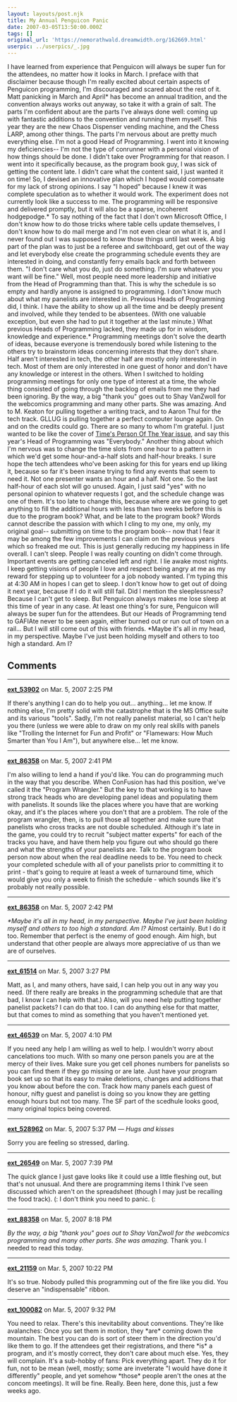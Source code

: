 ```yaml
---
layout: layouts/post.njk
title: My Annual Penguicon Panic
date: 2007-03-05T13:50:00.000Z
tags: []
original_url: 'https://nemorathwald.dreamwidth.org/162669.html'
userpic: ../userpics/_.jpg
---
```

I have learned from experience that Penguicon will always be super fun for the attendees, no matter how it looks in March. I preface with that disclaimer because though I'm really excited about certain aspects of Penguicon programming, I'm discouraged and scared about the rest of it. Matt panicking in March and April\* has become an annual tradition, and the convention always works out anyway, so take it with a grain of salt. The parts I'm confident about are the parts I've always done well: coming up with fantastic additions to the convention and running them myself. This year they are the new Chaos Dispenser vending machine, and the Chess LARP, among other things. The parts I'm nervous about are pretty much everything else. I'm not a good Head of Programming. I went into it knowing my deficiencies-- I'm not the type of conrunner with a personal vision of how things should be done. I didn't take over Programming for that reason. I went into it specifically because, as the program book guy, I was sick of getting the content late. I didn't care what the content said, I just wanted it on time! So, I devised an innovative plan which I hoped would compensate for my lack of strong opinions. I say "I hoped" because I knew it was complete speculation as to whether it would work. The experiment does not currently look like a success to me. The programming will be responsive and delivered promptly, but it will also be a sparse, incoherent hodgepodge.\* To say nothing of the fact that I don't own Microsoft Office, I don't know how to do those tricks where table cells update themselves, I don't know how to do mail merge and I'm not even clear on what it is, and I never found out I was supposed to know those things until last week. A big part of the plan was to just be a referee and switchboard, get out of the way and let everybody else create the programming schedule events they are interested in doing, and constantly ferry emails back and forth between them. "I don't care what you do, just do something. I'm sure whatever you want will be fine." Well, most people need more leadership and initiative from the Head of Programming than that. This is why the schedule is so empty and hardly anyone is assigned to programming. I don't know much about what my panelists are interested in. Previous Heads of Programming did, I think. I have the ability to show up all the time and be deeply present and involved, while they tended to be absentees. (With one valuable exception, but even she had to put it together at the last minute.) What previous Heads of Programming lacked, they made up for in wisdom, knowledge and experience.\* Programming meetings don't solve the dearth of ideas, because everyone is tremendously bored while listening to the others try to brainstorm ideas concerning interests that they don't share. Half aren't interested in tech, the other half are mostly only interested in tech. Most of them are only interested in one guest of honor and don't have any knowledge or interest in the others. When I switched to holding programming meetings for only one type of interest at a time, the whole thing consisted of going through the backlog of emails from me they had been ignoring. By the way, a big "thank you" goes out to Shay VanZwoll for the webcomics programming and many other parts. She was amazing. And to M. Keaton for pulling together a writing track, and to Aaron Thul for the tech track. GLLUG is pulling together a perfect computer lounge again. On and on the credits could go. There are so many to whom I'm grateful. I just wanted to be like the cover of [Time's Person Of The Year issue](http://en.wikipedia.org/wiki/Image:TIME_Person_of_the_Year_2006.jpg), and say this year's Head of Programming was "Everybody." Another thing about which I'm nervous was to change the time slots from one hour to a pattern in which we'd get some hour-and-a-half slots and half-hour breaks. I sure hope the tech attendees who've been asking for this for years end up liking it, because so far it's been insane trying to find any events that seem to need it. Not one presenter wants an hour and a half. Not one. So the last half-hour of each slot will go unused. Again, I just said "yes" with no personal opinion to whatever requests I got, and the schedule change was one of them. It's too late to change this, because where are we going to get anything to fill the additional hours with less than two weeks before this is due to the program book? What, and be late to the program book? Words cannot describe the passion with which I cling to my one, my only, my original goal-- submitting on time to the program book-- now that I fear it may be among the few improvements I can claim on the previous years which so freaked me out. This is just generally reducing my happiness in life overall. I can't sleep. People I was really counting on didn't come through. Important events are getting canceled left and right. I lie awake most nights. I keep getting visions of people I love and respect being angry at me as my reward for stepping up to volunteer for a job nobody wanted. I'm typing this at 4:30 AM in hopes I can get to sleep. I don't know how to get out of doing it next year, because if I do it will still fail. Did I mention the sleeplessness? Because I can't get to sleep. But Penguicon always makes me lose sleep at this time of year in any case. At least one thing's for sure, Penguicon will always be super fun for the attendees. But our Heads of Programming tend to GAFIAte never to be seen again, either burned out or run out of town on a rail... But I will still come out of this with friends. \*Maybe it's all in my head, in my perspective. Maybe I've just been holding myself and others to too high a standard. Am I?

## Comments

---

**[ext_53902](https://www.dreamwidth.org/users/ext_53902)** on Mar. 5, 2007 2:25 PM

If there's anything I can do to help you out... anything... let me know. If nothing else, I'm pretty solid with the catastrophe that is the MS Office suite and its various "tools". Sadly, I'm not really panelist material, so I can't help you there (unless we were able to draw on my only real skills with panels like "Trolling the Internet for Fun and Profit" or "Flamewars: How Much Smarter than You I Am"), but anywhere else... let me know.

---

**[ext_86358](https://www.dreamwidth.org/users/ext_86358)** on Mar. 5, 2007 2:41 PM

I'm also willing to lend a hand if you'd like. You can do programming much in the way that you describe. When ConFusion has had this position, we've called it the "Program Wrangler." But the key to that working is to have strong track heads who are developing panel ideas and populating them with panelists. It sounds like the places where you have that are working okay, and it's the places where you don't that are a problem. The role of the program wrangler, then, is to pull those all together and make sure that panelists who cross tracks are not double scheduled. Although it's late in the game, you could try to recruit "subject matter experts" for each of the tracks you have, and have them help you figure out who should go there and what the strengths of your panelists are. Talk to the program book person now about when the real deadline needs to be. You need to check your completed schedule with all of your panelists prior to committing it to print - that's going to require at least a week of turnaround time, which would give you only a week to finish the schedule - which sounds like it's probably not really possible.

---

**[ext_86358](https://www.dreamwidth.org/users/ext_86358)** on Mar. 5, 2007 2:42 PM

_\*Maybe it's all in my head, in my perspective. Maybe I've just been holding myself and others to too high a standard. Am I?_ Almost certainly. But I do it too. Remember that perfect is the enemy of good enough. Aim high, but understand that other people are always more appreciative of us than we are of ourselves.

---

**[ext_61514](https://www.dreamwidth.org/users/ext_61514)** on Mar. 5, 2007 3:27 PM

Matt, as I, and many others, have said, I can help you out in any way you need. (If there really are breaks in the programming schedule that are that bad, I know I can help with that.) Also, will you need help putting together panelist packets? I can do that too. I can do anything else for that matter, but that comes to mind as something that you haven't mentioned yet.

---

**[ext_46539](https://www.dreamwidth.org/users/ext_46539)** on Mar. 5, 2007 4:10 PM

If you need any help I am willing as well to help. I wouldn't worry about cancelations too much. With so many one person panels you are at the mercy of their lives. Make sure you get cell phones numbers for panelists so you can find them if they go missing or are late. Just have your program book set up so that its easy to make deletions, changes and additions that you know about before the con. Track how many panels each guest of honour, nifty guest and panelist is doing so you know they are getting enough hours but not too many. The SF part of the scedhule looks good, many original topics being covered.

---

**[ext_528962](https://www.dreamwidth.org/users/ext_528962)** on Mar. 5, 2007 5:37 PM — *Hugs and kisses*

Sorry you are feeling so stressed, darling.

---

**[ext_26549](https://www.dreamwidth.org/users/ext_26549)** on Mar. 5, 2007 7:39 PM

The quick glance I just gave looks like it could use a little fleshing out, but that's not unusual. And there are programming items I think I've seen discussed which aren't on the spreadsheet (though I may just be recalling the food track). (: I don't think you need to panic. (:

---

**[ext_88358](https://www.dreamwidth.org/users/ext_88358)** on Mar. 5, 2007 8:18 PM

_By the way, a big "thank you" goes out to Shay VanZwoll for the webcomics programming and many other parts. She was amazing._ Thank you. I needed to read this today.

---

**[ext_21159](https://www.dreamwidth.org/users/ext_21159)** on Mar. 5, 2007 10:22 PM

It's so true. Nobody pulled this programming out of the fire like you did. You deserve an "indispensable" ribbon.

---

**[ext_100082](https://www.dreamwidth.org/users/ext_100082)** on Mar. 5, 2007 9:32 PM

You need to relax. There's this inevitability about conventions. They're like avalanches: Once you set them in motion, they \*are\* coming down the mountain. The best you can do is sort of steer them in the direction you'd like them to go. If the attendees get their registrations, and there \*is\* a program, and it's mostly correct, they don't care about much else. Yes, they will complain. It's a sub-hobby of fans: Pick everything apart. They do it for fun, not to be mean (well, mostly; some are inveterate "I would have done it differently" people, and yet somehow \*those\* people aren't the ones at the concom meetings). It will be fine. Really. Been here, done this, just a few weeks ago.
